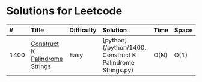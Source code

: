 # Solutions for Leetcode

| \# | Title | Difficulty | Solution | Time | Space |
| :--- | :--- | :--- | :--- | :--- | :--- |
| 1400 | [Construct K Palindrome Strings](https://leetcode.com/problems/construct-k-palindrome-strings) | Easy | [python](/python/1400. Construct K Palindrome Strings.py) | O\(N\) | O\(1\) |
